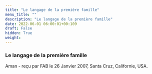 ```yaml
---
title: "Le langage de la première famille"
menu_title: ""
description: "Le langage de la première famille"
date: 2022-06-01 06:00:01+00:109
draft: False
hidden: True
weight:
---
```

### Le langage de la première famille

Aman - reçu par FAB le 26 Janvier 2007, Santa Cruz, Californie, USA.



